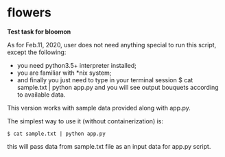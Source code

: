 # flowers
**Test task for bloomon**

As for Feb.11, 2020, user does not need anything special to run this script, except the following:
- you need python3.5+ interpreter installed;
- you are familiar with *nix system;
- and finally you just need to type in your terminal session $ cat sample.txt | python app.py and you will see output bouquets according to available data.

This version works with sample data provided along with app.py.

The simplest way to use it (without containerization) is:

`$ cat sample.txt | python app.py`

this will pass data from sample.txt file as an input data for app.py script.